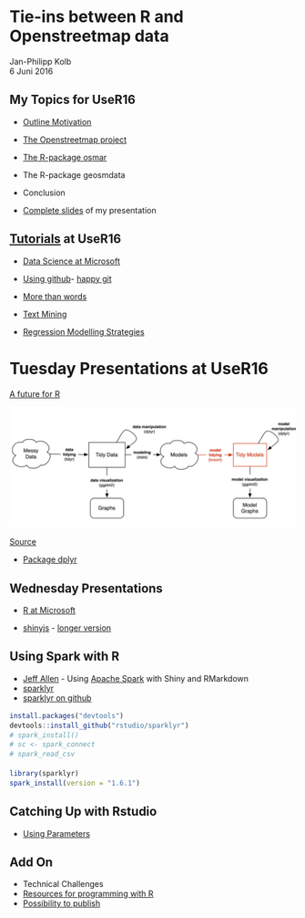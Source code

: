 # Tie-ins between R and Openstreetmap data
Jan-Philipp Kolb  
6 Juni 2016  


## My Topics for UseR16

- [Outline Motivation](https://github.com/Japhilko/UseR16/blob/master/slides/A_Intro.Rmd)
- [The Openstreetmap project](https://github.com/Japhilko/UseR16/blob/master/slides/B_Openstreetmap.md)
- [The R-package osmar](https://github.com/Japhilko/UseR16/blob/master/slides/C_osmar_example.md)
- The R-package geosmdata
- Conclusion

- [Complete slides](https://github.com/Japhilko/UseR16/blob/master/slides/Kolb_user16.pdf) of my presentation

## [Tutorials](http://blog.revolutionanalytics.com/2016/06/the-user-2016-tutorials.html) at UseR16

- [Data Science at Microsoft](https://azure.microsoft.com/en-us/documentation/articles/machine-learning-data-science-provision-vm/)

- [Using github](http://user2016.org/tutorials/01.html)- [happy git](http://happygitwithr.com/workshops.html#user-2016-stanford)

- [More than words](http://algo.scu.edu/~sanjivdas/Temp/user2016/)

- [Text Mining](http://algo.scu.edu/~sanjivdas/Temp/user2016/)

- [Regression Modelling Strategies](http://biostat.mc.vanderbilt.edu/wiki/Main/RmS)

# Tuesday Presentations at UseR16

[A future for R](http://www.r-bloggers.com/a-future-for-r-slides-from-user-2016/)

![Slides Hadley Wickham](figure/HadleySlide.jpg)

[Source](http://varianceexplained.org/files/DavidRobinsonBroomUseR2016.pdf)

- [Package dplyr](https://blog.rstudio.org/2016/06/27/dplyr-0-5-0/)


## Wednesday Presentations

- [R at Microsoft](https://channel9.msdn.com/Events/useR-international-R-User-conference/useR2016/Changing-lives-with-Data-Science-at-Microsoft)

- [shinyjs](http://deanattali.com/shinyjs-user-2016/) - [longer version](http://deanattali.com/shinyjs-shinydevcon-2016/)

## Using Spark with R

- [Jeff Allen](https://twitter.com/trestlejeff) - Using [Apache Spark](http://spark.apache.org/) with Shiny and RMarkdown
- [sparklyr](http://spark.rstudio.com/extensions.html)
- [sparklyr on github](https://github.com/rstudio/sparklyr)



```r
install.packages("devtools")
devtools::install_github("rstudio/sparklyr")
# spark_install()
# sc <- spark_connect
# spark_read_csv

library(sparklyr)
spark_install(version = "1.6.1")
```


## Catching Up with Rstudio

- [Using Parameters](http://rmarkdown.rstudio.com/developer_parameterized_reports.html)

## Add On 

- Technical Challenges
- [Resources for programming with R](http://www.r-bloggers.com/my-main-resources-for-r-programming/)
- [Possibility to publish](http://f1000research.com/)
